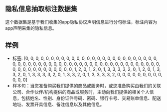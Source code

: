 ## 隐私信息抽取标注数据集
这个数据集是基于我们收集的app隐私协议声明信息进行分句标注，标注内容为app声明采集的隐私信息。

## 样例
- 标签: [0, 0, 0, 0, 0, 0, 0, 0, 0, 0, 0, 0, 0, 0, 0, 0, 0, 0, 0, 0, 0, 0, 0, 0, 0, 0, 0, 0, 0, 0, 0, 0, 0, 0, 0, 0, 0, 0, 0, 0, 0, 0, 0, 0, 0, 0, 0, 0, 0, 0, 0, 0, 0, 0, 0, 0, 0, 0, 0, 0, 0, 0, 0, 0, 0, 0, 0, 1, 2, 0, 1, 2, 0, 1, 3, 3, 3, 3, 2, 0, 1, 2, 0, 1, 3, 3, 2, 0, 1, 3, 3, 3, 3, 2, 0, 1, 3, 3, 2, 0, 1, 3, 3, 3, 3, 2, 0, 0, 0, 0, 0, 0, 0, 0, 0, 0, 0, 0]
- 样本句：当您准备购买我们提供的商品或服务时，或您准备购买由我们的关联公司、合作伙伴/机构提供的商品或服务时，主动向我们提供的相关个人信息，包括姓名、性别、身份证件号码、密码、银行卡号、交易账单信息、配送地址、发票开具信息、备注信息以及其他信息。
